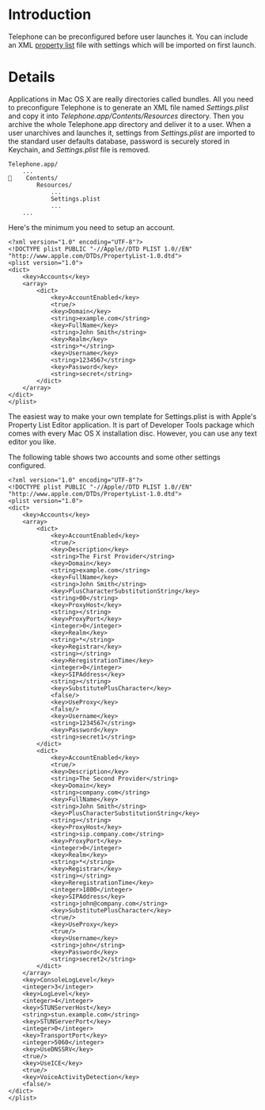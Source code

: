 # Introduction #

Telephone can be preconfigured before user launches it. You can include an XML [property list](http://en.wikipedia.org/wiki/Property_list) file with settings which will be imported on first launch.


# Details #

Applications in Mac OS X are really directories called bundles. All you need to preconfigure Telephone is to generate an XML file named _Settings.plist_ and copy it into _Telephone.app/Contents/Resources_ directory. Then you archive the whole Telephone.app directory and deliver it to a user. When a user unarchives and launches it, settings from _Settings.plist_ are imported to the standard user defaults database, password is securely stored in Keychain, and _Settings.plist_ file is removed.

```
Telephone.app/
    ...
    Contents/
        Resources/
            ...
            Settings.plist
            ...
    ...
```

Here's the minimum you need to setup an account.

```
<?xml version="1.0" encoding="UTF-8"?>
<!DOCTYPE plist PUBLIC "-//Apple//DTD PLIST 1.0//EN" "http://www.apple.com/DTDs/PropertyList-1.0.dtd">
<plist version="1.0">
<dict>
	<key>Accounts</key>
	<array>
		<dict>
			<key>AccountEnabled</key>
			<true/>
			<key>Domain</key>
			<string>example.com</string>
			<key>FullName</key>
			<string>John Smith</string>
			<key>Realm</key>
			<string>*</string>
			<key>Username</key>
			<string>1234567</string>
			<key>Password</key>
			<string>secret</string>
		</dict>
	</array>
</dict>
</plist>
```

The easiest way to make your own template for Settings.plist is with Apple's Property List Editor application. It is part of Developer Tools package which comes with every Mac OS X installation disc. However, you can use any text editor you like.

The following table shows two accounts and some other settings configured.

```
<?xml version="1.0" encoding="UTF-8"?>
<!DOCTYPE plist PUBLIC "-//Apple//DTD PLIST 1.0//EN" "http://www.apple.com/DTDs/PropertyList-1.0.dtd">
<plist version="1.0">
<dict>
	<key>Accounts</key>
	<array>
		<dict>
			<key>AccountEnabled</key>
			<true/>
			<key>Description</key>
			<string>The First Provider</string>
			<key>Domain</key>
			<string>example.com</string>
			<key>FullName</key>
			<string>John Smith</string>
			<key>PlusCharacterSubstitutionString</key>
			<string>00</string>
			<key>ProxyHost</key>
			<string></string>
			<key>ProxyPort</key>
			<integer>0</integer>
			<key>Realm</key>
			<string>*</string>
			<key>Registrar</key>
			<string></string>
			<key>ReregistrationTime</key>
			<integer>0</integer>
			<key>SIPAddress</key>
			<string></string>
			<key>SubstitutePlusCharacter</key>
			<false/>
			<key>UseProxy</key>
			<false/>
			<key>Username</key>
			<string>1234567</string>
			<key>Password</key>
			<string>secret1</string>
		</dict>
		<dict>
			<key>AccountEnabled</key>
			<true/>
			<key>Description</key>
			<string>The Second Provider</string>
			<key>Domain</key>
			<string>company.com</string>
			<key>FullName</key>
			<string>John Smith</string>
			<key>PlusCharacterSubstitutionString</key>
			<string></string>
			<key>ProxyHost</key>
			<string>sip.company.com</string>
			<key>ProxyPort</key>
			<integer>0</integer>
			<key>Realm</key>
			<string>*</string>
			<key>Registrar</key>
			<string></string>
			<key>ReregistrationTime</key>
			<integer>1800</integer>
			<key>SIPAddress</key>
			<string>john@company.com</string>
			<key>SubstitutePlusCharacter</key>
			<true/>
			<key>UseProxy</key>
			<true/>
			<key>Username</key>
			<string>john</string>
			<key>Password</key>
			<string>secret2</string>
		</dict>
	</array>
	<key>ConsoleLogLevel</key>
	<integer>3</integer>
	<key>LogLevel</key>
	<integer>4</integer>
	<key>STUNServerHost</key>
	<string>stun.example.com</string>
	<key>STUNServerPort</key>
	<integer>0</integer>
	<key>TransportPort</key>
	<integer>5060</integer>
	<key>UseDNSSRV</key>
	<true/>
	<key>UseICE</key>
	<true/>
	<key>VoiceActivityDetection</key>
	<false/>
</dict>
</plist>

```